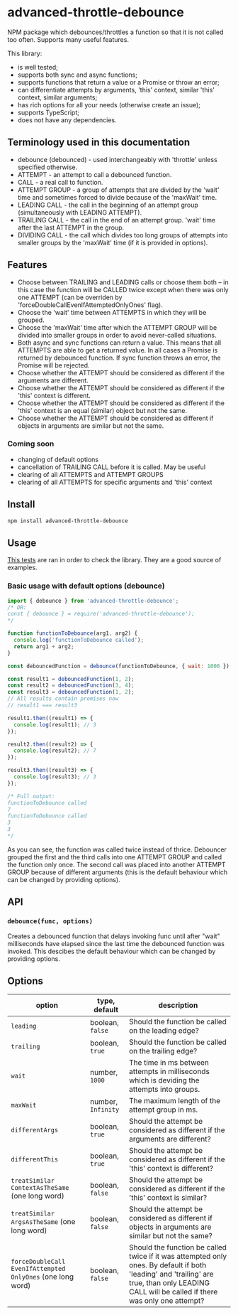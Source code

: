 # advanced-throttle-debounce

NPM package which debounces/throttles a function so that it is not called too often. Supports many useful features.

This library:

- is well tested;
- supports both sync and async functions;
- supports functions that return a value or a Promise or throw an error;
- can differentiate attempts by arguments, 'this' context, similar 'this' context, similar arguments;
- has rich options for all your needs (otherwise create an issue);
- supports TypeScript;
- does not have any dependencies.

## Terminology used in this documentation

- debounce (debounced) - used interchangeably with 'throttle' unless specified otherwise.
- ATTEMPT - an attempt to call a debounced function.
- CALL - a real call to function.
- ATTEMPT GROUP - a group of attempts that are divided by the 'wait' time and sometimes forced to divide because of the 'maxWait' time.
- LEADING CALL - the call in the beginning of an attempt group (simultaneously with LEADING ATTEMPT).
- TRAILING CALL - the call in the end of an attempt group. 'wait' time after the last ATTEMPT in the group.
- DIVIDING CALL - the call which divides too long groups of attempts into smaller groups by the 'maxWait' time (if it is provided in options).

## Features

- Choose between TRAILING and LEADING calls or choose them both – in this case the function will be CALLED twice except when there was only one ATTEMPT (can be overriden by 'forceDoubleCallEvenIfAttemptedOnlyOnes' flag).
- Choose the 'wait' time between ATTEMPTS in which they will be grouped.
- Choose the 'maxWait' time after which the ATTEMPT GROUP will be divided into smaller groups in order to avoid never-called situations.
- Both async and sync functions can return a value. This means that all ATTEMPTS are able to get a returned value. In all cases a Promise is returned by debounced function. If sync function throws an error, the Promise will be rejected.
- Choose whether the ATTEMPT should be considered as different if the arguments are different.
- Choose whether the ATTEMPT should be considered as different if the 'this' context is different.
- Choose whether the ATTEMPT should be considered as different if the 'this' context is an equal (similar) object but not the same.
- Choose whether the ATTEMPT should be considered as different if objects in arguments are similar but not the same.

### Coming soon

- changing of default options
- cancellation of TRAILING CALL before it is called. May be useful
- clearing of all ATTEMPTS and ATTEMPT GROUPS
- clearing of all ATTEMPTS for specific arguments and 'this' context

## Install

``` bash
npm install advanced-throttle-debounce
```

## Usage

[This tests](https://github.com/Oriery/advanced-throttle-debounce/tree/main/test) are ran in order to check the library. They are a good source of examples.

### Basic usage with default options (debounce)

``` js
import { debounce } from 'advanced-throttle-debounce';
/* OR:
const { debounce } = require('advanced-throttle-debounce');
*/

function functionToDebounce(arg1, arg2) {
  console.log('functionToDebounce called');
  return arg1 + arg2;
}

const debouncedFunction = debounce(functionToDebounce, { wait: 1000 });

const result1 = debouncedFunction(1, 2);
const result2 = debouncedFunction(3, 4);
const result3 = debouncedFunction(1, 2);
// All results contain promises now
// result1 === result3

result1.then((result1) => {
  console.log(result1); // 3
});

result2.then((result2) => {
  console.log(result2); // 7
});

result3.then((result3) => {
  console.log(result3); // 3
});

/* Full output:
functionToDebounce called
7
functionToDebounce called
3
3
*/

```

As you can see, the function was called twice instead of thrice. Debouncer grouped the first and the third calls into one ATTEMPT GROUP and called the function only once. The second call was placed into another ATTEMPT GROUP because of different arguments (this is the default behaviour which can be changed by providing options).

## API

### `debounce(func, options)`

Creates a debounced function that delays invoking func until after "wait" milliseconds have elapsed since the last time the debounced function was invoked. This descibes the default behaviour which can be changed by providing options.

## Options

option | type, default | description
--- | --- | ---
`leading` | boolean, `false` | Should the function be called on the leading edge?
`trailing` | boolean, `true` | Should the function be called on the trailing edge?
`wait` | number, `1000` | The time in ms between attempts in milliseconds which is deviding the attempts into groups.
`maxWait` | number, `Infinity` | The maximum length of the attempt group in ms.
`differentArgs` | boolean, `true` | Should the attempt be considered as different if the arguments are different?
`differentThis` | boolean, `true` | Should the attempt be considered as different if the 'this' context is different?
`treatSimilar ContextAsTheSame` (one long word) | boolean, `false` | Should the attempt be considered as different if the 'this' context is similar?
`treatSimilar ArgsAsTheSame` (one long word) | boolean, `false` | Should the attempt be considered as different if objects in arguments are similar but not the same?
`forceDoubleCall EvenIfAttempted OnlyOnes` (one long word) | boolean, `false` | Should the function be called twice if it was attempted only ones. By default if both 'leading' and 'trailing' are true, than only LEADING CALL will be called if there was only one attempt?
